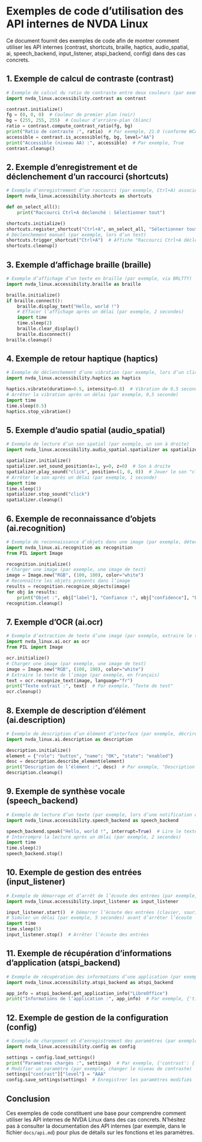 # Exemples de code d’utilisation des API internes de NVDA Linux

Ce document fournit des exemples de code afin de montrer comment utiliser les API internes (contrast, shortcuts, braille, haptics, audio_spatial, ai, speech_backend, input_listener, atspi_backend, config) dans des cas concrets.

## 1. Exemple de calcul de contraste (contrast)

```python
# Exemple de calcul du ratio de contraste entre deux couleurs (par exemple, texte noir sur fond blanc)
import nvda_linux.accessibility.contrast as contrast

contrast.initialize()
fg = (0, 0, 0)  # Couleur de premier plan (noir)
bg = (255, 255, 255)  # Couleur d’arrière‑plan (blanc)
ratio = contrast.compute_contrast_ratio(fg, bg)
print("Ratio de contraste :", ratio)  # Par exemple, 21.0 (conforme WCAG AAA)
accessible = contrast.is_accessible(fg, bg, level="AA")
print("Accessible (niveau AA) :", accessible)  # Par exemple, True
contrast.cleanup()
```

## 2. Exemple d’enregistrement et de déclenchement d’un raccourci (shortcuts)

```python
# Exemple d’enregistrement d’un raccourci (par exemple, Ctrl+A) associé à une fonction (callback) et une description
import nvda_linux.accessibility.shortcuts as shortcuts

def on_select_all():
    print("Raccourci Ctrl+A déclenché : Sélectionner tout")

shortcuts.initialize()
shortcuts.register_shortcut("Ctrl+A", on_select_all, "Sélectionner tout")
# Déclenchement manuel (par exemple, lors d’un test)
shortcuts.trigger_shortcut("Ctrl+A")  # Affiche "Raccourci Ctrl+A déclenché : Sélectionner tout"
shortcuts.cleanup()
```

## 3. Exemple d’affichage braille (braille)

```python
# Exemple d’affichage d’un texte en braille (par exemple, via BRLTTY)
import nvda_linux.accessibility.braille as braille

braille.initialize()
if braille.connect():
    braille.display_text("Hello, world !")
    # Effacer l’affichage après un délai (par exemple, 2 secondes)
    import time
    time.sleep(2)
    braille.clear_display()
    braille.disconnect()
braille.cleanup()
```

## 4. Exemple de retour haptique (haptics)

```python
# Exemple de déclenchement d’une vibration (par exemple, lors d’un clic sur un bouton)
import nvda_linux.accessibility.haptics as haptics

haptics.vibrate(duration=0.5, intensity=0.8)  # Vibration de 0,5 seconde avec une intensité de 0,8
# Arrêter la vibration après un délai (par exemple, 0,5 seconde)
import time
time.sleep(0.5)
haptics.stop_vibration()
```

## 5. Exemple d’audio spatial (audio_spatial)

```python
# Exemple de lecture d’un son spatial (par exemple, un son à droite)
import nvda_linux.accessibility.audio_spatial.spatializer as spatializer

spatializer.initialize()
spatializer.set_sound_position(x=1, y=0, z=0)  # Son à droite
spatializer.play_sound("click", position=(1, 0, 0))  # Jouer le son "click" à droite
# Arrêter le son après un délai (par exemple, 1 seconde)
import time
time.sleep(1)
spatializer.stop_sound("click")
spatializer.cleanup()
```

## 6. Exemple de reconnaissance d’objets (ai.recognition)

```python
# Exemple de reconnaissance d’objets dans une image (par exemple, détecter une personne, une chaise, etc.)
import nvda_linux.ai.recognition as recognition
from PIL import Image

recognition.initialize()
# Charger une image (par exemple, une image de test)
image = Image.new("RGB", (100, 100), color="white")
# Reconnaître les objets présents dans l’image
results = recognition.recognize_objects(image)
for obj in results:
    print("Objet :", obj["label"], "Confiance :", obj["confidence"], "Boîte :", obj["box"])
recognition.cleanup()
```

## 7. Exemple d’OCR (ai.ocr)

```python
# Exemple d’extraction de texte d’une image (par exemple, extraire le texte d’un document scanné)
import nvda_linux.ai.ocr as ocr
from PIL import Image

ocr.initialize()
# Charger une image (par exemple, une image de test)
image = Image.new("RGB", (100, 100), color="white")
# Extraire le texte de l’image (par exemple, en français)
text = ocr.recognize_text(image, language="fr")
print("Texte extrait :", text)  # Par exemple, "Texte de test"
ocr.cleanup()
```

## 8. Exemple de description d’élément (ai.description)

```python
# Exemple de description d’un élément d’interface (par exemple, décrire un bouton, un champ de texte, etc.)
import nvda_linux.ai.description as description

description.initialize()
element = {"role": "button", "name": "OK", "state": "enabled"}
desc = description.describe_element(element)
print("Description de l’élément :", desc)  # Par exemple, "Description de test"
description.cleanup()
```

## 9. Exemple de synthèse vocale (speech_backend)

```python
# Exemple de lecture d’un texte (par exemple, lors d’une notification ou d’un changement d’élément)
import nvda_linux.accessibility.speech_backend as speech_backend

speech_backend.speak("Hello, world !", interrupt=True)  # Lire le texte "Hello, world !" (interrompre la lecture en cours)
# Interrompre la lecture après un délai (par exemple, 2 secondes)
import time
time.sleep(2)
speech_backend.stop()
```

## 10. Exemple de gestion des entrées (input_listener)

```python
# Exemple de démarrage et d’arrêt de l’écoute des entrées (par exemple, lors du démarrage ou de l’arrêt de NVDA Linux)
import nvda_linux.accessibility.input_listener as input_listener

input_listener.start()  # Démarrer l’écoute des entrées (clavier, souris)
# Simuler un délai (par exemple, 5 secondes) avant d’arrêter l’écoute
import time
time.sleep(5)
input_listener.stop()  # Arrêter l’écoute des entrées
```

## 11. Exemple de récupération d’informations d’application (atspi_backend)

```python
# Exemple de récupération des informations d’une application (par exemple, le titre de la fenêtre, les éléments, etc.)
import nvda_linux.accessibility.atspi_backend as atspi_backend

app_info = atspi_backend.get_application_info("LibreOffice")
print("Informations de l’application :", app_info)  # Par exemple, {'title': 'Document - LibreOffice', 'elements': [...]}
```

## 12. Exemple de gestion de la configuration (config)

```python
# Exemple de chargement et d’enregistrement des paramètres (par exemple, depuis un fichier de configuration)
import nvda_linux.accessibility.config as config

settings = config.load_settings()
print("Paramètres chargés :", settings)  # Par exemple, {'contrast': {'level': 'AA'}, 'shortcuts': {'Ctrl+A': 'Sélectionner tout'}, ...}
# Modifier un paramètre (par exemple, changer le niveau de contraste)
settings["contrast"]["level"] = "AAA"
config.save_settings(settings)  # Enregistrer les paramètres modifiés
```

## Conclusion

Ces exemples de code constituent une base pour comprendre comment utiliser les API internes de NVDA Linux dans des cas concrets. N’hésitez pas à consulter la documentation des API internes (par exemple, dans le fichier `docs/api.md`) pour plus de détails sur les fonctions et les paramètres. 